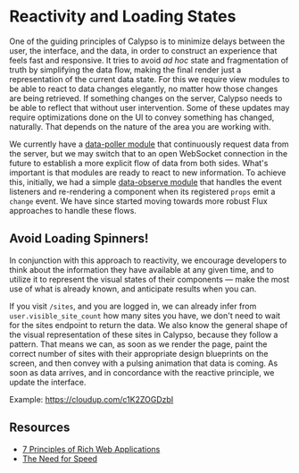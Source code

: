 # Reactivity and Loading States

One of the guiding principles of Calypso is to minimize delays between the user, the interface, and the data, in order to construct an experience that feels fast and responsive. It tries to avoid _ad hoc_ state and fragmentation of truth by simplifying the data flow, making the final render just a representation of the current data state. For this we require view modules to be able to react to data changes elegantly, no matter how those changes are being retrieved. If something changes on the server, Calypso needs to be able to reflect that without user intervention. Some of these updates may require optimizations done on the UI to convey something has changed, naturally. That depends on the nature of the area you are working with.

We currently have a [data-poller module](../client/lib/data-poller) that continuously request data from the server, but we may switch that to an open WebSocket connection in the future to establish a more explicit flow of data from both sides. What's important is that modules are ready to react to new information. To achieve this, initially, we had a simple [data-observe module](../client/lib/mixins/data-observe) that handles the event listeners and re-rendering a component when its registered `props` emit a `change` event. We have since started moving towards more robust Flux approaches to handle these flows.

## Avoid Loading Spinners!

In conjunction with this approach to reactivity, we encourage developers to think about the information they have available at any given time, and to utilize it to represent the visual states of their components — make the most use of what is already known, and anticipate results when you can.

If you visit `/sites`, and you are logged in, we can already infer from `user.visible_site_count` how many sites you have, we don't need to wait for the sites endpoint to return the data. We also know the general shape of the visual representation of these sites in Calypso, because they follow a pattern. That means we can, as soon as we render the page, paint the correct number of sites with their appropriate design blueprints on the screen, and then convey with a pulsing animation that data is coming. As soon as data arrives, and in concordance with the reactive principle, we update the interface.

Example: <https://cloudup.com/c1K2ZOGDzbI>

## Resources

- [7 Principles of Rich Web Applications](http://rauchg.com/2014/7-principles-of-rich-web-applications/)
- [The Need for Speed](https://cloudup.com/blog/the-need-for-speed)
